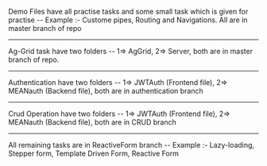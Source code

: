 Demo Files have all practise tasks and some small task which is given for practise --
Example :- Custome pipes, Routing and Navigations.
All are in master branch of repo

---------------------------------------------------------------------------------
Ag-Grid task have two folders --
1=> AgGrid,
2=> Server,
both are in master branch of repo.

---------------------------------------------------------------------------------
Authentication have two folders --
1=> JWTAuth (Frontend file),
2=> MEANauth (Backend file),
both are in authentication branch

---------------------------------------------------------------------------------
Crud Operation have two folders --
1=> JWTAuth (Frontend file),
2=> MEANauth (Backend file),
both are in CRUD branch

---------------------------------------------------------------------------------
All remaining tasks are in ReactiveForm branch -- 
Example :- Lazy-loading, Stepper form, Template Driven Form, Reactive Form

